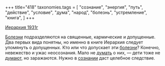 +++
title="418"
taxonomies.tags = [
 "сознание",
 "энергия",
 "путь",
 "действие",
 "условие",
 "дума",
 "народ",
 "болезнь",
 "устремление",
 "книга",
]
+++

[Иерархия 1931г](/agni/1931)

[Болезни](/tags/болезнь) подразделяются на священные, кармические и допущенные. Два первых вида понятны, но именно в книге Иерархия следует упомянуть о допущенных. Кто или что допускает эти [болезни](/tags/болезнь)? Конечно, невежество и ужас неосознания. Мало не [думать](/tags/дума) о них, — дети тоже не [думают](/tags/дума), но заражаются. Нужно в [сознании](/tags/устремление) даст целебное следствие.   

